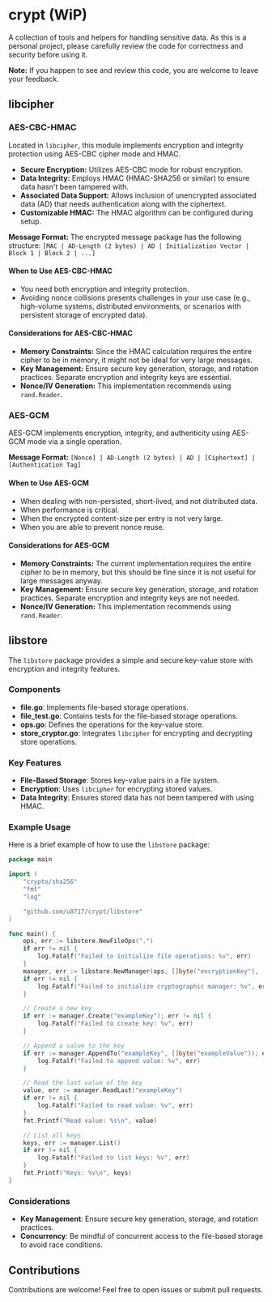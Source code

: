 # crypt (WiP)

A collection of tools and helpers for handling sensitive data. As this is a personal project, please carefully review the code for correctness and security before using it.

**Note:** If you happen to see and review this code, you are welcome to leave your feedback.

## libcipher

### AES-CBC-HMAC

Located in `libcipher`, this module implements encryption and integrity protection using AES-CBC cipher mode and HMAC.

- **Secure Encryption:** Utilizes AES-CBC mode for robust encryption.
- **Data Integrity:** Employs HMAC (HMAC-SHA256 or similar) to ensure data hasn't been tampered with.
- **Associated Data Support:** Allows inclusion of unencrypted associated data (AD) that needs authentication along with the ciphertext.
- **Customizable HMAC:** The HMAC algorithm can be configured during setup.

**Message Format:**
The encrypted message package has the following structure:
`[MAC | AD-Length (2 bytes) | AD | Initialization Vector | Block 1 | Block 2 | ...]`

#### When to Use AES-CBC-HMAC

- You need both encryption and integrity protection.
- Avoiding nonce collisions presents challenges in your use case (e.g., high-volume systems, distributed environments, or scenarios with persistent storage of encrypted data).

#### Considerations for AES-CBC-HMAC

- **Memory Constraints:** Since the HMAC calculation requires the entire cipher to be in memory, it might not be ideal for very large messages.
- **Key Management:** Ensure secure key generation, storage, and rotation practices. Separate encryption and integrity keys are essential.
- **Nonce/IV Generation:** This implementation recommends using `rand.Reader`.

### AES-GCM

AES-GCM implements encryption, integrity, and authenticity using AES-GCM mode via a single operation.

**Message Format:**
`[Nonce] | AD-Length (2 bytes) | AD | [Ciphertext] | [Authentication Tag]`

#### When to Use AES-GCM

- When dealing with non-persisted, short-lived, and not distributed data.
- When performance is critical.
- When the encrypted content-size per entry is not very large.
- When you are able to prevent nonce reuse.

#### Considerations for AES-GCM

- **Memory Constraints:** The current implementation requires the entire cipher to be in memory, but this should be fine since it is not useful for large messages anyway.
- **Key Management:** Ensure secure key generation, storage, and rotation practices. Separate encryption and integrity keys are not needed.
- **Nonce/IV Generation:** This implementation recommends using `rand.Reader`.

## libstore

The `libstore` package provides a simple and secure key-value store with encryption and integrity features.

### Components

- **file.go**: Implements file-based storage operations.
- **file_test.go**: Contains tests for the file-based storage operations.
- **ops.go**: Defines the operations for the key-value store.
- **store_cryptor.go**: Integrates `libcipher` for encrypting and decrypting store operations.

### Key Features

- **File-Based Storage**: Stores key-value pairs in a file system.
- **Encryption**: Uses `libcipher` for encrypting stored values.
- **Data Integrity**: Ensures stored data has not been tampered with using HMAC.

### Example Usage

Here is a brief example of how to use the `libstore` package:

```go
package main

import (
	"crypto/sha256"
	"fmt"
	"log"

	"github.com/u8717/crypt/libstore"
)

func main() {
	ops, err := libstore.NewFileOps(".")
	if err != nil {
		log.Fatalf("Failed to initialize file operations: %v", err)
	}
	manager, err := libstore.NewManager(ops, []byte("encryptionKey"), []byte("integrityKey"), sha256.New)
	if err != nil {
		log.Fatalf("Failed to initialize cryptographic manager: %v", err)
	}

	// Create a new key
	if err := manager.Create("exampleKey"); err != nil {
		log.Fatalf("Failed to create key: %v", err)
	}

	// Append a value to the key
	if err := manager.AppendTo("exampleKey", []byte("exampleValue")); err != nil {
		log.Fatalf("Failed to append value: %v", err)
	}

	// Read the last value of the key
	value, err := manager.ReadLast("exampleKey")
	if err != nil {
		log.Fatalf("Failed to read value: %v", err)
	}
	fmt.Printf("Read value: %s\n", value)

	// List all keys
	keys, err := manager.List()
	if err != nil {
		log.Fatalf("Failed to list keys: %v", err)
	}
	fmt.Printf("Keys: %v\n", keys)
}
```

### Considerations

- **Key Management**: Ensure secure key generation, storage, and rotation practices.
- **Concurrency**: Be mindful of concurrent access to the file-based storage to avoid race conditions.

## Contributions

Contributions are welcome! Feel free to open issues or submit pull requests.
